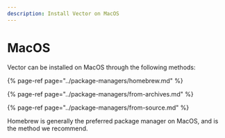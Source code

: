 ```yaml
---
description: Install Vector on MacOS
---
```


# MacOS

Vector can be installed on MacOS through the following methods:

{% page-ref page="../package-managers/homebrew.md" %}

{% page-ref page="../package-managers/from-archives.md" %}

{% page-ref page="../package-managers/from-source.md" %}

Homebrew is generally the preferred package manager on MacOS, and is the
method we recommend.



